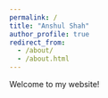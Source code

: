```yaml
---
permalink: /
title: "Anshul Shah"
author_profile: true
redirect_from: 
  - /about/
  - /about.html
---
```


Welcome to my website!
